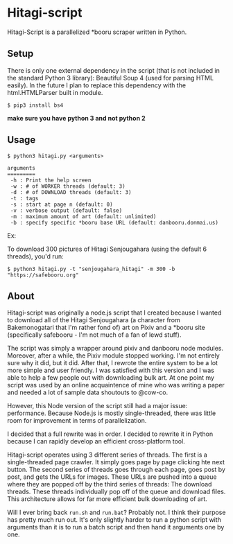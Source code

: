 # Hitagi-script

Hitagi-Script is a parallelized *booru scraper written in Python.

## Setup
There is only one external dependency in the script (that is not included in the standard Python 3 library): Beautiful Soup 4 (used for parsing HTML easily). In the future I plan to replace this dependency with the html.HTMLParser built in module.

`$ pip3 install bs4`

**make sure you have python 3 and not python 2**


## Usage

`$ python3 hitagi.py <arguments>`

```
arguments
=========
 -h : Print the help screen
 -w : # of WORKER threads (default: 3)
 -d : # of DOWNLOAD threads (default: 3)
 -t : tags
 -s : start at page n (default: 0)
 -v : verbose output (default: false)
 -m : maximum amount of art (default: unlimited)
 -b : specify specific *booru base URL (default: danbooru.donmai.us)
```

Ex:

To download 300 pictures of Hitagi Senjougahara (using the default 6 threads), you'd run:

`$ python3 hitagi.py -t "senjougahara_hitagi" -m 300 -b "https://safebooru.org"`

## About
Hitagi-script was originally a node.js script that I created because I wanted to download all of the Hitagi Senjougahara (a character from Bakemonogatari that I'm rather fond of) art on Pixiv and a *booru site (specifically safebooru - I'm not much of a fan of lewd stuff).

The script was simply a wrapper around pixiv and danbooru node modules. Moreover, after a while, the Pixiv module stopped working. I'm not entirely sure why it did, but it did. After that, I rewrote the entire system to be a lot more simple and user friendly. I was satisfied with this version and I was able to help a few people out with downloading bulk art. At one point my script was used by an online acquaintence of mine who was writing a paper and needed a lot of sample data shoutouts to @cow-co.

However, this Node version of the script still had a major issue: performance. Because Node.js is mostly single-threaded, there was little room for improvement in terms of parallelization.

I decided that a full rewrite was in order. I decided to rewrite it in Python because I can rapidly develop an efficient cross-platform tool.

Hitagi-script operates using 3 different series of threads. The first is a single-threaded page crawler. It simply goes page by page clicking hte next button. The second series of threads goes through each page, goes post by post, and gets the URLs for images. These URLs are pushed into a queue where they are popped off by the third series of threads: The download threads. These threads individually pop off of the queue and download files. This architecture allows for far more efficient bulk downloading of art.

Will I ever bring back `run.sh` and `run.bat`? Probably not. I think their purpose has pretty much run out. It's only slightly harder to run a python script with arguments than it is to run a batch script and then hand it arguments one by one.